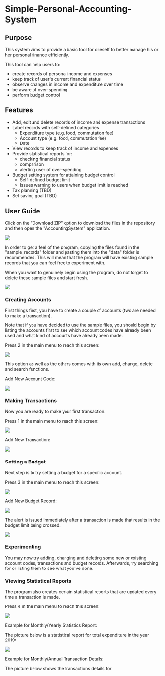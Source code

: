 # Simple-Personal-Accounting-System

## Purpose
This system aims to provide a basic tool for oneself to better manage his or her personal finance efficiently.

This tool can help users to:
* create records of personal income and expenses
* keep track of user's current financial status
* observe changes in income and expenditure over time
* be aware of over-spending
* perform budget control

## Features
* Add, edit and delete records of income and expense transactions
* Label records with self-defined categories
	- Expenditure type (e.g. food, commutation fee)
	- Account type (e.g. food, commutation fee)
	- Date
* View records to keep track of income and expenses
* Provide statistical reports for:
	- checking financial status
	- comparison
	- alerting user of over-spending
* Budget setting system for attaining budget control
	- Self-defined budget limit
	- Issues warning to users when budget limit is reached
* Tax planning (TBD)
* Set saving goal (TBD)

## User Guide
Click on the "Download ZIP" option to download the files in the repository and then open the "AccountingSystem" application.

![](https://github.com/AnikaSharmin/Simple-Personal-Accounting-System/blob/master/images/Download_zip.PNG)

In order to get a feel of the program, copying the files found in the "sample_records" folder and pasting them into the "data" folder is recommended. This will mean that the program will have existing sample records that you can feel free to experiment with. 

When you want to genuinely begin using the program, do not forget to delete these sample files and start fresh.

![](https://github.com/AnikaSharmin/Simple-Personal-Accounting-System/blob/master/images/Main_menu.PNG)

### Creating Accounts
First things first, you have to create a couple of accounts (two are needed to make a transaction).

Note that if you have decided to use the sample files, you should begin by listing the accounts first to see which account codes have already been used and what kind of accounts have already been made.

Press 2 in the main menu to reach this screen:

![](https://github.com/AnikaSharmin/Simple-Personal-Accounting-System/blob/master/images/Account_menu.PNG)

This option as well as the others comes with its own add, change, delete and search functions.

Add New Account Code:

![](https://github.com/AnikaSharmin/Simple-Personal-Accounting-System/blob/master/images/credit_card_acc.PNG)

### Making Transactions
Now you are ready to make your first transaction.

Press 1 in the main menu to reach this screen:

![](https://github.com/AnikaSharmin/Simple-Personal-Accounting-System/blob/master/images/transaction_menu.PNG)

Add New Transaction:

![](https://github.com/AnikaSharmin/Simple-Personal-Accounting-System/blob/master/images/first_transaction.PNG)


### Setting a Budget
Next step is to try setting a budget for a specific account.

Press 3 in the main menu to reach this screen:

![](https://github.com/AnikaSharmin/Simple-Personal-Accounting-System/blob/master/images/budget%20menu.PNG)

Add New Budget Record:

![](https://github.com/AnikaSharmin/Simple-Personal-Accounting-System/blob/master/images/budget_setting.PNG)

The alert is issued immediately after a transaction is made that results in the budget limit being crossed.

![](https://github.com/AnikaSharmin/Simple-Personal-Accounting-System/blob/master/images/budget_warning.PNG)

### Experimenting
You may now try adding, changing and deleting some new or existing account codes, transactions and budget records. Afterwards, try searching for or listing them to see what you've done.

### Viewing Statistical Reports
The program also creates certain statistical reports that are updated every time a transaction is made.

Press 4 in the main menu to reach this screen:

![](https://github.com/AnikaSharmin/Simple-Personal-Accounting-System/blob/master/images/Statistics_menu.PNG)

Example for Monthly/Yearly Statistics Report:

The picture below is a statistical report for total expenditure in the year 2019:

![](https://github.com/AnikaSharmin/Simple-Personal-Accounting-System/blob/master/images/Yearly_statistics_example.PNG)

Example for Monthly/Annual Transaction Details:

The picture below shows the transactions details for 





